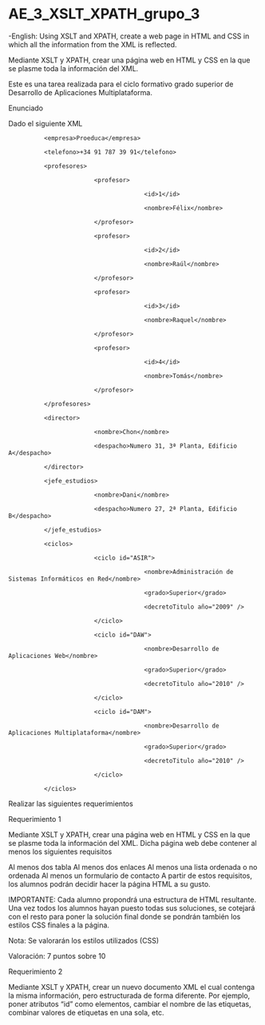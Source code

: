 # AE_3_XSLT_XPATH_grupo_3

-English: Using XSLT and XPATH, create a web page in HTML and CSS in which all the information from the XML is reflected.

Mediante XSLT y XPATH, crear una página web en HTML y CSS en la que se plasme toda la información del XML.

Este es una tarea realizada para el ciclo formativo grado superior de Desarrollo de Aplicaciones Multiplataforma.

Enunciado

Dado el siguiente XML

<ite nombre="Instituto Tecnológico Edix" web="https://institutotecnologico.edix.com" >

              <empresa>Proeduca</empresa>

              <telefono>+34 91 787 39 91</telefono>

              <profesores>

                            <profesor>

                                          <id>1</id>

                                          <nombre>Félix</nombre>

                            </profesor>

                            <profesor>

                                          <id>2</id>

                                          <nombre>Raúl</nombre>

                            </profesor>

                            <profesor>

                                          <id>3</id>

                                          <nombre>Raquel</nombre>

                            </profesor>

                            <profesor>

                                          <id>4</id>

                                          <nombre>Tomás</nombre>

                            </profesor>

              </profesores>

              <director>

                            <nombre>Chon</nombre>

                            <despacho>Numero 31, 3ª Planta, Edificio A</despacho>

              </director>

              <jefe_estudios>

                            <nombre>Dani</nombre>

                            <despacho>Numero 27, 2ª Planta, Edificio B</despacho>

              </jefe_estudios>

              <ciclos>

                            <ciclo id="ASIR">

                                          <nombre>Administración de Sistemas Informáticos en Red</nombre>

                                          <grado>Superior</grado>

                                          <decretoTitulo año="2009" />

                            </ciclo>

                            <ciclo id="DAW">

                                          <nombre>Desarrollo de Aplicaciones Web</nombre>

                                          <grado>Superior</grado>

                                          <decretoTitulo año="2010" />

                            </ciclo>

                            <ciclo id="DAM">

                                          <nombre>Desarrollo de Aplicaciones Multiplataforma</nombre>

                                          <grado>Superior</grado>

                                          <decretoTitulo año="2010" />

                            </ciclo>

              </ciclos>

</ite>

 

Realizar las siguientes requerimientos

Requerimiento 1

Mediante XSLT y XPATH, crear una página web en HTML y CSS en la que se plasme toda la información del XML. 
Dicha página web debe contener al menos los siguientes requisitos

Al menos dos tabla
Al menos dos enlaces
Al menos una lista ordenada o no ordenada
Al menos un formulario de contacto
A partir de estos requisitos, los alumnos podrán decidir hacer la página HTML a su gusto.

IMPORTANTE: Cada alumno propondrá una estructura de HTML resultante.
Una vez todos los alumnos hayan puesto todas sus soluciones, 
se cotejará con el resto para poner la solución final donde se pondrán también los estilos CSS finales a la página.

Nota: Se valorarán los estilos utilizados (CSS)

Valoración: 7 puntos sobre 10

Requerimiento 2

Mediante XSLT y XPATH, crear un nuevo documento XML el cual contenga la misma información,
pero estructurada de forma diferente. Por ejemplo, poner atributos “id” como elementos,
cambiar el nombre de las etiquetas, combinar valores de etiquetas en una sola, etc.
